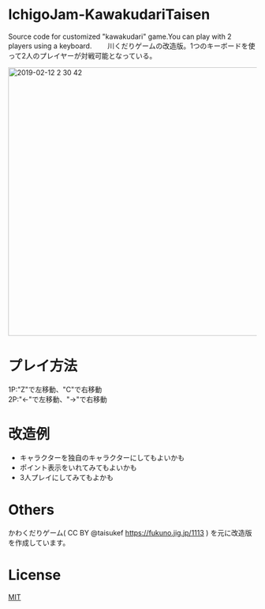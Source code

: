 # IchigoJam-KawakudariTaisen
Source code for customized "kawakudari" game.You can play with 2 players using a keyboard.　　
川くだりゲームの改造版。1つのキーボードを使って2人のプレイヤーが対戦可能となっている。  

<img width="543" alt="2019-02-12 2 30 42" src="https://user-images.githubusercontent.com/7673806/52581586-77a39400-2e6e-11e9-8291-584c7a76f704.png">

# プレイ方法
1P:"Z"で左移動、"C"で右移動  
2P:"←"で左移動、"→"で右移動

# 改造例
* キャラクターを独自のキャラクターにしてもよいかも  
* ポイント表示をいれてみてもよいかも
* 3人プレイにしてみてもよかも

# Others
かわくだりゲーム( CC BY @taisukef https://fukuno.jig.jp/1113 ) を元に改造版を作成しています。 

# License
[MIT](https://github.com/tcnksm/tool/blob/master/LICENCE)
